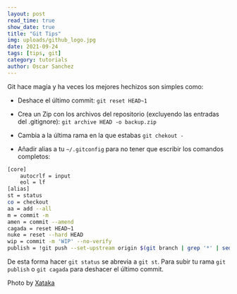 ```yaml
---
layout: post
read_time: true
show_date: true
title: "Git Tips"
img: uploads/github_logo.jpg
date: 2021-09-24
tags: [tips, git]
category: tutorials
author: Oscar Sanchez
---
```


Git hace magía y ha veces los mejores hechizos son simples como:

- Deshace el último commit:
  `git reset HEAD~1`

- Crea un Zip con los archivos del repositorio (excluyendo las entradas del .gitignore):
  `git archive HEAD -o backup.zip`

- Cambia a la última rama en la que estabas
  `git chekout -`

- Añadir alias a tu `~/.gitconfig` para no tener que escribir los comandos completos:

```bash
[core]
	autocrlf = input
	eol = lf
[alias]
st = status
co = checkout
aa = add --all
m = commit -m
amen = commit --amend
cagada = reset HEAD~1
nuke = reset --hard HEAD
wip = commit -m 'WIP' --no-verify
publish = !git push --set-upstream origin $(git branch | grep '*' | sed 's/* //')
```

De esta forma hacer `git status` se abrevia a `git st`.
Para subir tu rama `git publish` o `git cagada` para deshacer el último commit.

Photo by [Xataka](https://www.xataka.com/aplicaciones/microsoft-punto-adquirir-github-desarrolladores-desarrolladores-desarrolladores)
